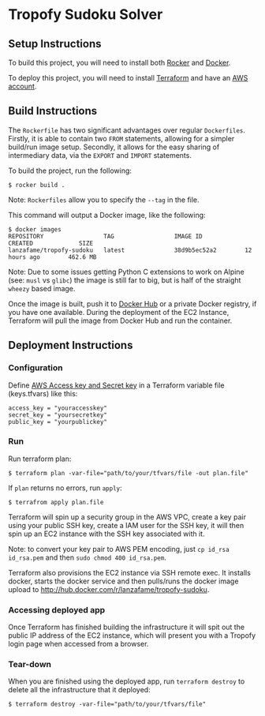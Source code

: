 # Tropofy Sudoku Solver

## Setup Instructions

To build this project, you will need to install both [Rocker](https://github.com/grammarly/rocker) and [Docker](https://docker.com).

To deploy this project, you will need to install [Terraform](https://www.terrafrom.io) and have an [AWS account](https://aws.amazon.com).

## Build Instructions

The `Rockerfile` has two significant advantages over regular `Dockerfiles`. Firstly, it is able to contain two `FROM` statements, allowing for a simpler build/run image setup. Secondly, it allows for the easy sharing of intermediary data, via the `EXPORT` and `IMPORT` statements.

To build the project, run the following:

```
$ rocker build .
```

Note: `Rockerfiles` allow you to specify the `--tag` in the file.

This command will output a Docker image, like the following:

```
$ docker images
REPOSITORY                 TAG                 IMAGE ID            CREATED             SIZE
lanzafame/tropofy-sudoku   latest              38d9b5ec52a2        12 hours ago        462.6 MB
```

Note: Due to some issues getting Python C extensions to work on Alpine (see: `musl` vs `glibc`) the image is still far to big, but is half of the straight `wheezy` based image.

Once the image is built, push it to [Docker Hub](https://hub.docker.com) or a private Docker registry, if you have one available. During the deployment of the EC2 Instance, Terraform will pull the image from Docker Hub and run the container.

## Deployment Instructions

### Configuration

Define [AWS Access key and Secret key](https://console.aws.amazon.com/iam/home?#security_credential) in a Terraform variable file (keys.tfvars) like this:
```
access_key = "youraccesskey"
secret_key = "yoursecretkey"
public_key = "yourpublickey"
```

### Run

Run terraform plan:
```
$ terraform plan -var-file="path/to/your/tfvars/file -out plan.file"
```

If `plan` returns no errors, run `apply`:
```
$ terrafrom apply plan.file
```

Terraform will spin up a security group in the AWS VPC, create a key pair using your public SSH key, create a IAM user for the SSH key, it will then spin up an EC2 instance with the SSH key associated with it.

Note: to convert your key pair to AWS PEM encoding, just `cp id_rsa id_rsa.pem` and then `sudo chmod 400 id_rsa.pem`.

Terraform also provisions the EC2 instance via SSH remote exec. It installs docker, starts the docker service and then pulls/runs the docker image upload to http://hub.docker.com/r/lanzafame/tropofy-sudoku.

### Accessing deployed app

Once Terraform has finished building the infrastructure it will spit out the public IP address of the EC2 instance, which will present you with a Tropofy login page when accessed from a browser.

### Tear-down

When you are finished using the deployed app, run `terraform destroy` to delete all the infrastructure that it deployed:

```
$ terraform destroy -var-file="path/to/your/tfvars/file"
```

